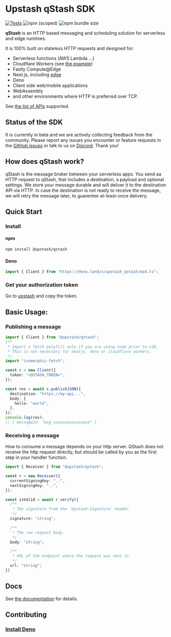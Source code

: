 # Upstash qStash SDK

[![Tests](https://github.com/upstash/sdk-qstash-ts/actions/workflows/tests.yaml/badge.svg)](https://github.com/upstash/sdk-qstash-ts/actions/workflows/tests.yaml)
![npm (scoped)](https://img.shields.io/npm/v/@upstash/redis)
![npm bundle size](https://img.shields.io/bundlephobia/minzip/@upstash/redis)

**qStash** is an HTTP based messaging and scheduling solution for serverless and
edge runtimes.

It is 100% built on stateless HTTP requests and designed for:

- Serverless functions (AWS Lambda ...)
- Cloudflare Workers (see
  [the example](https://github.com/upstash/sdk-qstash-ts/tree/main/examples/cloudflare-workers))
- Fastly Compute@Edge
- Next.js, including [edge](https://nextjs.org/docs/api-reference/edge-runtime)
- Deno
- Client side web/mobile applications
- WebAssembly
- and other environments where HTTP is preferred over TCP.

See
[the list of APIs](https://docs.upstash.com/features/restapi#rest---redis-api-compatibility)
supported.

## Status of the SDK

It is currently in beta and we are actively collecting feedback from the
community. Please report any issues you encounter or feature requests in the
[GitHub issues](https://github.com/upstash/sdk-qstash-ts/issues) or talk to us
on [Discord](https://discord.gg/w9SenAtbme). Thank you!

## How does qStash work?

qStash is the message broker between your serverless apps. You send aa HTTP
request to qStash, that includes a destination, a payload and optional settings.
We store your message durable and will deliver it to the destination API via
HTTP. In case the destination is not ready to receive the message, we will retry
the message later, to guarentee at-least-once delivery.

## Quick Start

### Install

#### npm

```bash
npm install @upstash/qstash
```

#### Deno

```ts
import { Client } from "https://deno.land/x/upstash_qstash/mod.ts";
```

### Get your authorization token

Go to [upstash](https://console.upstash.com/qstash) and copy the token.

## Basic Usage:

### Publishing a message

```ts
import { Client } from "@upstash/qstash";
/**
 * Import a fetch polyfill only if you are using node prior to v18.
 * This is not necessary for nextjs, deno or cloudflare workers.
 */
import "isomorphic-fetch";

const c = new Client({
  token: "<QSTASH_TOKEN>",
});

const res = await c.publishJSON({
  destination: "https://my-api...",
  body: {
    hello: "world",
  },
});
console.log(res);
// { messageId: "msg_xxxxxxxxxxxxxxxx" }
```

### Receiving a message

How to consume a message depends on your http server. QStash does not receive
the http request directly, but should be called by you as the first step in your
handler function.

```ts
import { Receiver } from "@upstash/qstash";

const r = new Receiver({
  currentSigningKey: "..",
  nextSigningKey: "..",
});

const isValid = await r.verify({
  /**
   * The signature from the `Upstash-Signature` header.
   */
  signature: "string";

  /**
   * The raw request body.
   */
  body: "string";

  /**
   * URL of the endpoint where the request was sent to.
   */
  url: "string";
})
```

## Docs

See [the documentation](https://docs.upstash.com/qstash) for details.

## Contributing

### [Install Deno](https://deno.land/#installation)
